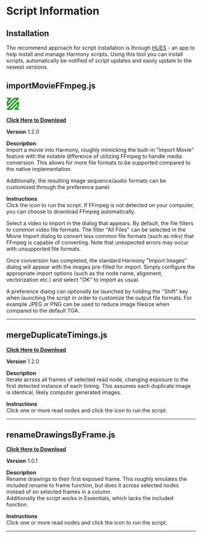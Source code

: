 # Script Information

## Installation

The recommend approach for script installation is through <a href='https://github.com/mchaptel/ExtensionStore/'>HUES</a> - an app to help install and manage Harmony scripts.
Using this tool you can install scripts, automatically be notified of script updates and easily update to the newest versions.

## importMovieFFmpeg.js

<img src="script-icons/importMovieFFmpeg.png" width="35" height="35">

[**Click Here to Download**](https://github.com/bob-ross27/toonboom/raw/main/dist/importMovieFFmpeg.zip)

**Version** 1.2.0

**Description**  
 Import a movie into Harmony, roughly mimicking the built-in "Import Movie" feature with the notable difference of utilizing FFmpeg to handle media conversion. This allows for more file formats to be supported compared to the native implementation.

Additionally, the resulting image sequence/audio formats can be customized through the preference panel.

**Instructions**  
 Click the icon to run the script. If FFmpeg is not detected on your computer, you can choose to download FFmpeg automatically.

Select a video to import in the dialog that appears. By default, the file filters to common video file formats. The filter "All Files" can be selected in the Movie Import dialog to convert less common file formats (such as mkv) that FFmpeg is capable of converting. Note that unexpected errors may occur with unsupported file formats.

Once conversion has completed, the standard Harmony "Import Images" dialog will appear with the images pre-filled for import. Simply configure the appropriate import options (such as the node name, alignment, vectorization etc.) and select "OK" to import as usual.

A preference dialog can optionally be launched by holding the "Shift" key when launching the script in order to customize the output file formats. For example JPEG or PNG can be used to reduce image filesize when compared to the default TGA.

---

## mergeDuplicateTimings.js

<!-- <img src="script-icons/mergeDuplicateTimings.png" width="35" height="35"> -->

[**Click Here to Download**](https://github.com/bob-ross27/toonboom/raw/main/dist/mergeDuplicateTimings.zip)

**Version** 1.2.0

**Description**  
 Iterate across all frames of selected read node, changing exposure to the first detected instance of each timing. This assumes each duplicate image is identical, likely computer generated images.

**Instructions**  
 Click one or more read nodes and click the icon to run the script.

---

## renameDrawingsByFrame.js

<!-- <img src="script-icons/renameDrawingsByFrame.png" width="35" height="35"> -->

[**Click Here to Download**](https://github.com/bob-ross27/toonboom/raw/main/dist/renameDrawingsByFrame.zip)

**Version** 1.0.1

**Description**  
Rename drawings to their first exposed frame. This roughly emulates the included rename to frame function, but does it across selected nodes instead of on selected frames in a column.  
Additionally the script works in Essentials, which lacks the included function.

**Instructions**  
 Click one or more read nodes and click the icon to run the script.

---
